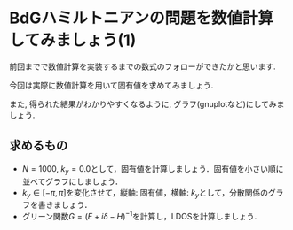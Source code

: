 # BdGハミルトニアンの問題を数値計算してみましょう(1)

前回までで数値計算を実装するまでの数式のフォローができたかと思います.

今回は実際に数値計算を用いて固有値を求めてみましょう.

また, 得られた結果がわかりやすくなるように, グラフ(gnuplotなど)にしてみましょう.

## 求めるもの
- $N=1000$, $k_y=0.0$として，固有値を計算しましょう．固有値を小さい順に並べてグラフにしましょう．
- $k_y \in [-\pi,\pi]$を変化させて，縦軸: 固有値，横軸: $k_y$として，分散関係のグラフを書きましょう．
- グリーン関数$G=(E + i\delta - H)^{-1}$を計算し，LDOSを計算しましょう．
